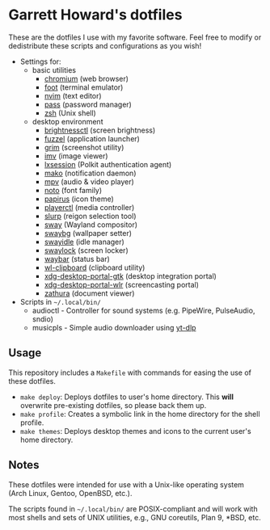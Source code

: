 # Garrett Howard's dotfiles

These are the dotfiles I use with my favorite software. Feel free to modify or dedistribute these scripts and configurations as you wish!

- Settings for:
	- basic utilities
		- [chromium](https://www.chromium.org/Home/) (web browser)
		- [foot](https://codeberg.org/dnkl/foot) (terminal emulator)
		- [nvim](https://neovim.io/) (text editor)
		- [pass](https://www.passwordstore.org/) (password manager)
		- [zsh](https://www.gnu.org/software/bash/) (Unix shell)
	- desktop environment
		- [brightnessctl](https://github.com/Hummer12007/brightnessctl) (screen brightness)
		- [fuzzel](https://codeberg.org/dnkl/fuzzel) (application launcher)
		- [grim](https://wayland.emersion.fr/grim/) (screenshot utility)
		- [imv](https://sr.ht/~exec64/imv/) (image viewer)
		- [lxsession](https://github.com/lxde/lxsession) (Polkit authentication agent)
		- [mako](https://wayland.emersion.fr/mako/) (notification daemon)
		- [mpv](https://mpv.io/) (audio & video player)
		- [noto](https://fonts.google.com/noto) (font family)
		- [papirus](https://github.com/PapirusDevelopmentTeam/papirus-icon-theme) (icon theme)
		- [playerctl](https://github.com/altdesktop/playerctl) (media controller)
		- [slurp](https://wayland.emersion.fr/grim/) (reigon selection tool)
		- [sway](https://swaywm.org/) (Wayland compositor)
		- [swaybg](https://github.com/swaywm/swaybg) (wallpaper setter)
		- [swayidle](https://github.com/swaywm/swayidle) (idle manager)
		- [swaylock](https://github.com/swaywm/swaylock) (screen locker)
		- [waybar](https://github.com/Alexays/Waybar) (status bar)
		- [wl-clipboard](https://github.com/bugaevc/wl-clipboard) (clipboard utility)
		- [xdg-desktop-portal-gtk](https://github.com/flatpak/xdg-desktop-portal-gtk) (desktop integration portal)
		- [xdg-desktop-portal-wlr](https://github.com/emersion/xdg-desktop-portal-wlr) (screencasting portal)
		- [zathura](https://pwmt.org/projects/zathura/) (document viewer)
- Scripts in `~/.local/bin/`
	- audioctl - Controller for sound systems (e.g. PipeWire, PulseAudio, sndio)
	- musicpls - Simple audio downloader using [yt-dlp](https://github.com/yt-dlp/yt-dlp)

## Usage

This repository includes a `Makefile` with commands for easing the use of these dotfiles.

- `make deploy`: Deploys dotfiles to user's home directory. This **will** overwrite pre-existing dotfiles, so please back them up.
- `make profile`: Creates a symbolic link in the home directory for the shell profile.
- `make themes`: Deploys desktop themes and icons to the current user's home directory.

## Notes

These dotfiles were intended for use with a Unix-like operating system (Arch Linux, Gentoo, OpenBSD, etc.).

The scripts found in `~/.local/bin/` are POSIX-compliant and will work with most shells and sets of UNIX utilities, e.g., GNU coreutils, Plan 9, \*BSD, etc.
